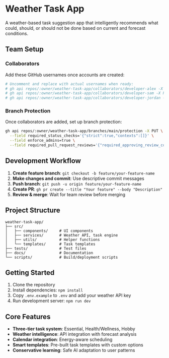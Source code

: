 # Weather Task App

A weather-based task suggestion app that intelligently recommends what could, should, or should not be done based on current and forecast conditions.

## Team Setup

### Collaborators
Add these GitHub usernames once accounts are created:

```bash
# Uncomment and replace with actual usernames when ready:
# gh api repos/:owner/weather-task-app/collaborators/developer-alex -X PUT
# gh api repos/:owner/weather-task-app/collaborators/developer-sam -X PUT
# gh api repos/:owner/weather-task-app/collaborators/developer-jordan -X PUT
```

### Branch Protection
Once collaborators are added, set up branch protection:

```bash
gh api repos/:owner/weather-task-app/branches/main/protection -X PUT \
  --field required_status_checks='{"strict":true,"contexts":[]}' \
  --field enforce_admins=true \
  --field required_pull_request_reviews='{"required_approving_review_count":1}'
```

## Development Workflow

1. **Create feature branch**: `git checkout -b feature/your-feature-name`
2. **Make changes and commit**: Use descriptive commit messages
3. **Push branch**: `git push -u origin feature/your-feature-name`
4. **Create PR**: `gh pr create --title "Your feature" --body "Description"`
5. **Review & merge**: Wait for team review before merging

## Project Structure

```
weather-task-app/
├── src/
│   ├── components/     # UI components
│   ├── services/       # Weather API, task engine
│   ├── utils/          # Helper functions
│   └── templates/      # Task templates
├── tests/              # Test files
├── docs/               # Documentation
└── scripts/            # Build/deployment scripts
```

## Getting Started

1. Clone the repository
2. Install dependencies: `npm install`
3. Copy `.env.example` to `.env` and add your weather API key
4. Run development server: `npm run dev`

## Core Features

- **Three-tier task system**: Essential, Health/Wellness, Hobby
- **Weather intelligence**: API integration with forecast analysis
- **Calendar integration**: Energy-aware scheduling
- **Smart templates**: Pre-built task templates with custom options
- **Conservative learning**: Safe AI adaptation to user patterns